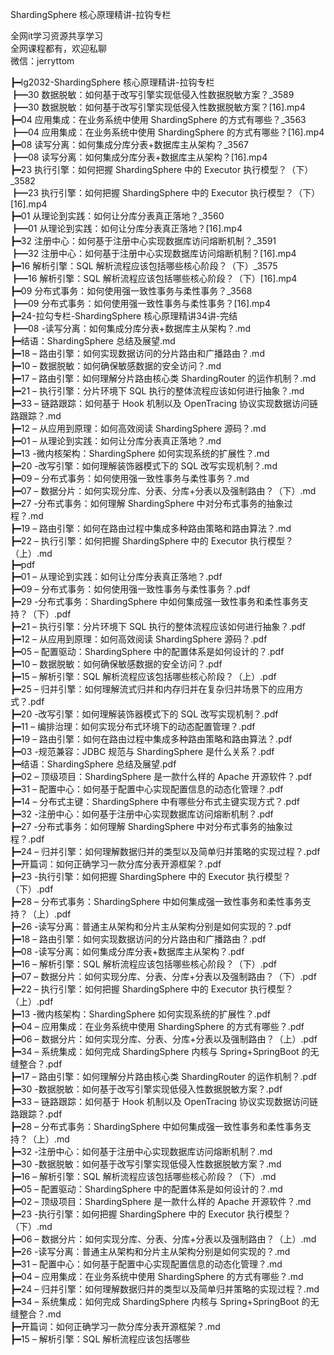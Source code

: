 ShardingSphere 核心原理精讲-拉钩专栏

全网it学习资源共享学习<br>全网课程都有，欢迎私聊<br>微信：jerryttom<br>

┣━lg2032-ShardingSphere 核心原理精讲-拉钩专栏<br> ┣━30 数据脱敏：如何基于改写引擎实现低侵入性数据脱敏方案？_3589<br> ┣━30 数据脱敏：如何基于改写引擎实现低侵入性数据脱敏方案？[16].mp4<br> ┣━04 应用集成：在业务系统中使用 ShardingSphere 的方式有哪些？_3563<br> ┣━04 应用集成：在业务系统中使用 ShardingSphere 的方式有哪些？[16].mp4<br> ┣━08 读写分离：如何集成分库分表+数据库主从架构？_3567<br> ┣━08 读写分离：如何集成分库分表+数据库主从架构？[16].mp4<br> ┣━23 执行引擎：如何把握 ShardingSphere 中的 Executor 执行模型？（下）_3582<br> ┣━23 执行引擎：如何把握 ShardingSphere 中的 Executor 执行模型？（下）[16].mp4<br> ┣━01 从理论到实践：如何让分库分表真正落地？_3560<br> ┣━01 从理论到实践：如何让分库分表真正落地？[16].mp4<br> ┣━32 注册中心：如何基于注册中心实现数据库访问熔断机制？_3591<br> ┣━32 注册中心：如何基于注册中心实现数据库访问熔断机制？[16].mp4<br> ┣━16 解析引擎：SQL 解析流程应该包括哪些核心阶段？（下）_3575<br> ┣━16 解析引擎：SQL 解析流程应该包括哪些核心阶段？（下）[16].mp4<br> ┣━09 分布式事务：如何使用强一致性事务与柔性事务？_3568<br> ┣━09 分布式事务：如何使用强一致性事务与柔性事务？[16].mp4<br> ┣━24-拉勾专栏-ShardingSphere 核心原理精讲34讲-完结<br> ┣━08 -读写分离：如何集成分库分表+数据库主从架构？.md<br> ┣━结语：ShardingSphere 总结及展望.md<br> ┣━18 – 路由引擎：如何实现数据访问的分片路由和广播路由？.md<br> ┣━10 – 数据脱敏：如何确保敏感数据的安全访问？.md<br> ┣━17 – 路由引擎：如何理解分片路由核心类 ShardingRouter 的运作机制？.md<br> ┣━21 – 执行引擎：分片环境下 SQL 执行的整体流程应该如何进行抽象？.md<br> ┣━33 – 链路跟踪：如何基于 Hook 机制以及 OpenTracing 协议实现数据访问链路跟踪？.md<br> ┣━12 – 从应用到原理：如何高效阅读 ShardingSphere 源码？.md<br> ┣━01 – 从理论到实践：如何让分库分表真正落地？.md<br> ┣━13 -微内核架构：ShardingSphere 如何实现系统的扩展性？.md<br> ┣━20 -改写引擎：如何理解装饰器模式下的 SQL 改写实现机制？.md<br> ┣━09 – 分布式事务：如何使用强一致性事务与柔性事务？.md<br> ┣━07 – 数据分片：如何实现分库、分表、分库+分表以及强制路由？（下）.md<br> ┣━27 -分布式事务：如何理解 ShardingSphere 中对分布式事务的抽象过程？.md<br> ┣━19 – 路由引擎：如何在路由过程中集成多种路由策略和路由算法？.md<br> ┣━22 – 执行引擎：如何把握 ShardingSphere 中的 Executor 执行模型？（上）.md<br> ┣━pdf<br> ┣━01 – 从理论到实践：如何让分库分表真正落地？.pdf<br> ┣━09 – 分布式事务：如何使用强一致性事务与柔性事务？.pdf<br> ┣━29 -分布式事务：ShardingSphere 中如何集成强一致性事务和柔性事务支持？（下）.pdf<br> ┣━21 – 执行引擎：分片环境下 SQL 执行的整体流程应该如何进行抽象？.pdf<br> ┣━12 – 从应用到原理：如何高效阅读 ShardingSphere 源码？.pdf<br> ┣━05 – 配置驱动：ShardingSphere 中的配置体系是如何设计的？.pdf<br> ┣━10 – 数据脱敏：如何确保敏感数据的安全访问？.pdf<br> ┣━15 – 解析引擎：SQL 解析流程应该包括哪些核心阶段？（上）.pdf<br> ┣━25 – 归并引擎：如何理解流式归并和内存归并在复杂归并场景下的应用方式？.pdf<br> ┣━20 -改写引擎：如何理解装饰器模式下的 SQL 改写实现机制？.pdf<br> ┣━11 – 编排治理：如何实现分布式环境下的动态配置管理？.pdf<br> ┣━19 – 路由引擎：如何在路由过程中集成多种路由策略和路由算法？.pdf<br> ┣━03 -规范兼容：JDBC 规范与 ShardingSphere 是什么关系？.pdf<br> ┣━结语：ShardingSphere 总结及展望.pdf<br> ┣━02 – 顶级项目：ShardingSphere 是一款什么样的 Apache 开源软件？.pdf<br> ┣━31 – 配置中心：如何基于配置中心实现配置信息的动态化管理？.pdf<br> ┣━14 – 分布式主键：ShardingSphere 中有哪些分布式主键实现方式？.pdf<br> ┣━32 -注册中心：如何基于注册中心实现数据库访问熔断机制？.pdf<br> ┣━27 -分布式事务：如何理解 ShardingSphere 中对分布式事务的抽象过程？.pdf<br> ┣━24 – 归并引擎：如何理解数据归并的类型以及简单归并策略的实现过程？.pdf<br> ┣━开篇词：如何正确学习一款分库分表开源框架？.pdf<br> ┣━23 -执行引擎：如何把握 ShardingSphere 中的 Executor 执行模型？（下）.pdf<br> ┣━28 – 分布式事务：ShardingSphere 中如何集成强一致性事务和柔性事务支持？（上）.pdf<br> ┣━26 -读写分离：普通主从架构和分片主从架构分别是如何实现的？.pdf<br> ┣━18 – 路由引擎：如何实现数据访问的分片路由和广播路由？.pdf<br> ┣━08 -读写分离：如何集成分库分表+数据库主从架构？.pdf<br> ┣━16 – 解析引擎：SQL 解析流程应该包括哪些核心阶段？（下）.pdf<br> ┣━07 – 数据分片：如何实现分库、分表、分库+分表以及强制路由？（下）.pdf<br> ┣━22 – 执行引擎：如何把握 ShardingSphere 中的 Executor 执行模型？（上）.pdf<br> ┣━13 -微内核架构：ShardingSphere 如何实现系统的扩展性？.pdf<br> ┣━04 – 应用集成：在业务系统中使用 ShardingSphere 的方式有哪些？.pdf<br> ┣━06 – 数据分片：如何实现分库、分表、分库+分表以及强制路由？（上）.pdf<br> ┣━34 – 系统集成：如何完成 ShardingSphere 内核与 Spring+SpringBoot 的无缝整合？.pdf<br> ┣━17 – 路由引擎：如何理解分片路由核心类 ShardingRouter 的运作机制？.pdf<br> ┣━30 -数据脱敏：如何基于改写引擎实现低侵入性数据脱敏方案？.pdf<br> ┣━33 – 链路跟踪：如何基于 Hook 机制以及 OpenTracing 协议实现数据访问链路跟踪？.pdf<br> ┣━28 – 分布式事务：ShardingSphere 中如何集成强一致性事务和柔性事务支持？（上）.md<br> ┣━32 -注册中心：如何基于注册中心实现数据库访问熔断机制？.md<br> ┣━30 -数据脱敏：如何基于改写引擎实现低侵入性数据脱敏方案？.md<br> ┣━16 – 解析引擎：SQL 解析流程应该包括哪些核心阶段？（下）.md<br> ┣━05 – 配置驱动：ShardingSphere 中的配置体系是如何设计的？.md<br> ┣━02 – 顶级项目：ShardingSphere 是一款什么样的 Apache 开源软件？.md<br> ┣━23 -执行引擎：如何把握 ShardingSphere 中的 Executor 执行模型？（下）.md<br> ┣━06 – 数据分片：如何实现分库、分表、分库+分表以及强制路由？（上）.md<br> ┣━26 -读写分离：普通主从架构和分片主从架构分别是如何实现的？.md<br> ┣━31 – 配置中心：如何基于配置中心实现配置信息的动态化管理？.md<br> ┣━04 – 应用集成：在业务系统中使用 ShardingSphere 的方式有哪些？.md<br> ┣━24 – 归并引擎：如何理解数据归并的类型以及简单归并策略的实现过程？.md<br> ┣━34 – 系统集成：如何完成 ShardingSphere 内核与 Spring+SpringBoot 的无缝整合？.md<br> ┣━开篇词：如何正确学习一款分库分表开源框架？.md<br> ┣━15 – 解析引擎：SQL 解析流程应该包括哪些
